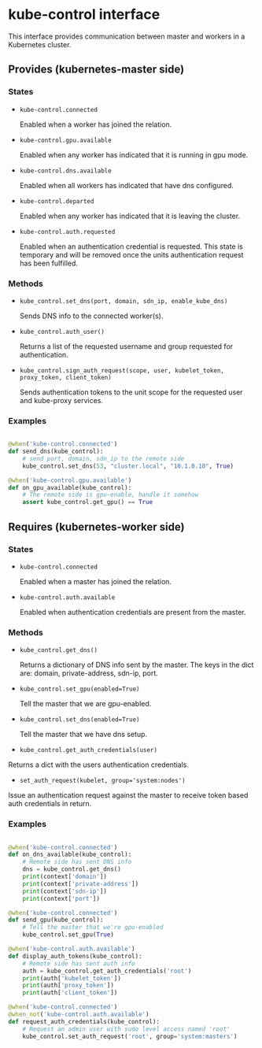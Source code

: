 # kube-control interface

This interface provides communication between master and workers in a
Kubernetes cluster.


## Provides (kubernetes-master side)


### States

* `kube-control.connected`

  Enabled when a worker has joined the relation.

* `kube-control.gpu.available`

  Enabled when any worker has indicated that it is running in gpu mode.

* `kube-control.dns.available`

  Enabled when all workers has indicated that have dns configured.

* `kube-control.departed`

  Enabled when any worker has indicated that it is leaving the cluster.

* `kube-control.auth.requested`

  Enabled when an authentication credential is requested. This state is
  temporary and will be removed once the units authentication request has
  been fulfilled.

### Methods

* `kube_control.set_dns(port, domain, sdn_ip, enable_kube_dns)`

  Sends DNS info to the connected worker(s).


* `kube_control.auth_user()`

  Returns a list of the requested username and group requested for
  authentication.

* `kube_control.sign_auth_request(scope, user, kubelet_token, proxy_token, client_token)`

  Sends authentication tokens to the unit scope for the requested user
  and kube-proxy services.


### Examples

```python

@when('kube-control.connected')
def send_dns(kube_control):
    # send port, domain, sdn_ip to the remote side
    kube_control.set_dns(53, "cluster.local", "10.1.0.10", True)

@when('kube-control.gpu.available')
def on_gpu_available(kube_control):
    # The remote side is gpu-enable, handle it somehow
    assert kube_control.get_gpu() == True


```

## Requires (kubernetes-worker side)


### States

* `kube-control.connected`

  Enabled when a master has joined the relation.

* `kube-control.auth.available`

  Enabled when authentication credentials are present from the master.

### Methods

* `kube_control.get_dns()`

  Returns a dictionary of DNS info sent by the master. The keys in the
  dict are: domain, private-address, sdn-ip, port.

* `kube_control.set_gpu(enabled=True)`

  Tell the master that we are gpu-enabled.

* `kube_control.set_dns(enabled=True)`

  Tell the master that we have dns setup.

*  `kube_control.get_auth_credentials(user)`

  Returns a dict with the users authentication credentials.

*  `set_auth_request(kubelet, group='system:nodes')`

  Issue an authentication request against the master to receive token based
  auth credentials in return.

### Examples

```python

@when('kube-control.connected')
def on_dns_available(kube_control):
    # Remote side has sent DNS info
    dns = kube_control.get_dns()
    print(context['domain'])
    print(context['private-address'])
    print(context['sdn-ip'])
    print(context['port'])

@when('kube-control.connected')
def send_gpu(kube_control):
    # Tell the master that we're gpu-enabled
    kube_control.set_gpu(True)

@when('kube-control.auth.available')
def display_auth_tokens(kube_control):
    # Remote side has sent auth info
    auth = kube_control.get_auth_credentials('root')
    print(auth['kubelet_token'])
    print(auth['proxy_token'])
    print(auth['client_token'])

@when('kube-control.connected')
@when_not('kube-control.auth.available')
def request_auth_credentials(kube_control):
    # Request an admin user with sudo level access named 'root'
    kube_control.set_auth_request('root', group='system:masters')

```
